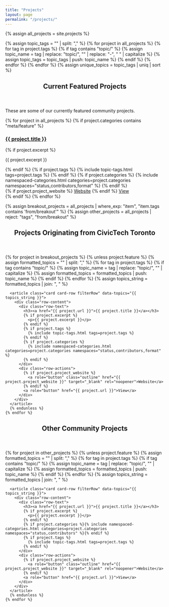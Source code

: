 ```yaml
---
title: "Projects"
layout: page
permalink: "/projects/"
---
```


{% assign all_projects = site.projects %}

<!-- Extract unique topics -->
{% assign topic_tags = "" | split: "," %}
{% for project in all_projects %}
  {% for tag in project.tags %}
    {% if tag contains "topic/" %}
      {% assign topic_name = tag | replace: "topic/", "" | replace: "-", " " | capitalize %}
      {% assign topic_tags = topic_tags | push: topic_name %}
    {% endif %}
  {% endfor %}
{% endfor %}
{% assign unique_topics = topic_tags | uniq | sort %}

<!-- Featured Projects -->
<section>
  <header>
    <h2>Current Featured Projects</h2>
  </header>
  <p>These are some of our currently featured community projects.</p>

  <div class="card-grid">
    {% for project in all_projects %}
      {% if project.categories contains "meta/feature" %}
      <article class="card">
        <div class="card-body">
          <h3><a href="{{ project.url }}">{{ project.title }}</a></h3>
          {% if project.excerpt %}
            <p>{{ project.excerpt }}</p>
          {% endif %}
          {% if project.tags %}
            {% include topic-tags.html tags=project.tags %}
          {% endif %}
          {% if project.categories %}
            {% include namespaced-categories.html categories=project.categories namespaces="status,contributors,format" %}
          {% endif %}
        </div>
        <div class="card-footer">
          {% if project.project_website %}
            <a role="button" class="outline" href="{{ project.project_website }}" target="_blank" rel="noopener">Website</a>
          {% endif %}
          <a role="button" href="{{ project.url }}">View</a>
        </div>
      </article>
      {% endif %}
    {% endfor %}
  </div>
</section>

<!-- Breakout and Other Projects -->
{% assign breakout_projects = all_projects | where_exp: "item", "item.tags contains 'from/breakout'" %}
{% assign other_projects = all_projects | reject: "tags", "from/breakout" %}

<!-- Projects Originating from CivicTech Toronto -->
<section>
  <header>
    <h2>Projects Originating from CivicTech Toronto</h2>
  </header>
  <div class="card-list">
    {% for project in breakout_projects %}
      {% unless project.feature %}
      {% assign formatted_topics = "" | split: "," %}
      {% for tag in project.tags %}
        {% if tag contains "topic/" %}
          {% assign topic_name = tag | replace: "topic/", "" | capitalize %}
          {% assign formatted_topics = formatted_topics | push: topic_name %}
        {% endif %}
      {% endfor %}
      {% assign topics_string = formatted_topics | join: ", " %}

      <article class="card card-row filterRow" data-topics="{{ topics_string }}">
        <div class="row-content">
          <div class="row-text">
            <h3><a href="{{ project.url }}">{{ project.title }}</a></h3>
            {% if project.excerpt %}
              <p>{{ project.excerpt }}</p>
            {% endif %}
            {% if project.tags %}
              {% include topic-tags.html tags=project.tags %}
            {% endif %}
            {% if project.categories %}
              {% include namespaced-categories.html categories=project.categories namespaces="status,contributors,format" %}
            {% endif %}
          </div>
          <div class="row-actions">
            {% if project.project_website %}
              <a role="button" class="outline" href="{{ project.project_website }}" target="_blank" rel="noopener">Website</a>
            {% endif %}
            <a role="button" href="{{ project.url }}">View</a>
          </div>
        </div>
      </article>
      {% endunless %}
    {% endfor %}
  </div>
</section>

<!-- Other Community Projects -->
<section>
  <header>
    <h2>Other Community Projects</h2>
  </header>
  <div class="card-list">
    {% for project in other_projects %}
      {% unless project.feature %}
      {% assign formatted_topics = "" | split: "," %}
      {% for tag in project.tags %}
        {% if tag contains "topic/" %}
          {% assign topic_name = tag | replace: "topic/", "" | capitalize %}
          {% assign formatted_topics = formatted_topics | push: topic_name %}
        {% endif %}
      {% endfor %}
      {% assign topics_string = formatted_topics | join: ", " %}

      <article class="card card-row filterRow" data-topics="{{ topics_string }}">
        <div class="row-content">
          <div class="row-text">
            <h3><a href="{{ project.url }}">{{ project.title }}</a></h3>
            {% if project.excerpt %}
              <p>{{ project.excerpt }}</p>
            {% endif %}
            {% if project.categories %}{% include namespaced-categories.html categories=project.categories namespaces="status,contributors" %}{% endif %}
            {% if project.tags %}
              {% include topic-tags.html tags=project.tags %}
            {% endif %}
          </div>
          <div class="row-actions">
            {% if project.project_website %}
              <a role="button" class="outline" href="{{ project.project_website }}" target="_blank" rel="noopener">Website</a>
            {% endif %}
            <a role="button" href="{{ project.url }}">View</a>
          </div>
        </div>
      </article>
      {% endunless %}
    {% endfor %}
  </div>
</section>
